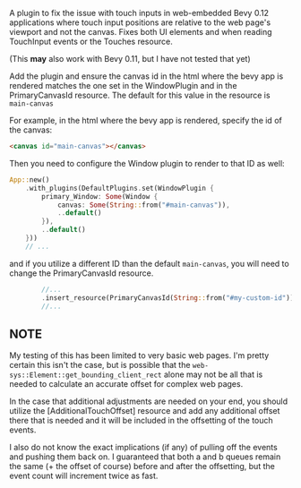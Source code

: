 A plugin to fix the issue with touch inputs in web-embedded Bevy 0.12 applications where touch 
input positions are relative to the web page's viewport and not the canvas. Fixes both UI elements and when 
reading TouchInput events or the Touches resource.

(This **may** also work with Bevy 0.11, but I have not tested that yet)

Add the plugin and ensure the canvas id in the html where the bevy app is rendered matches 
the one set in the WindowPlugin and in the PrimaryCanvasId resource. The default for this 
value in the resource is `main-canvas`

For example, in the html where the bevy app is rendered, specify the id of the canvas:
```html
<canvas id="main-canvas"></canvas>
```

Then you need to configure the Window plugin to render to that ID as well:
```rust
App::new()
    .with_plugins(DefaultPlugins.set(WindowPlugin {
        primary_Window: Some(Window {
            canvas: Some(String::from("#main-canvas")),
            ..default()
        }),
        ..default()
    }))
    // ...
```

and if you utilize a different ID than the default `main-canvas`, you will need to change the
PrimaryCanvasId resource.
```rust
        //...
        .insert_resource(PrimaryCanvasId(String::from("#my-custom-id")));
        //...
```


## NOTE
My testing of this has been limited to very basic web pages. I'm pretty certain this isn't the case, 
but is possible that the `web-sys::Element::get_bounding_client_rect` alone may not be all that is 
needed to calculate an accurate offset for complex web pages. 

In the case that additional adjustments are needed on your end, you should utilize the 
[AdditionalTouchOffset] resource and add any additional offset there that is needed and it 
will be included in the offsetting of the touch events.

I also do not know the exact implications (if any) of pulling off the events and pushing them back on. 
I guaranteed that both a and b queues remain the same (+ the offset of course) before and after the offsetting,
but the event count will increment twice as fast. 

